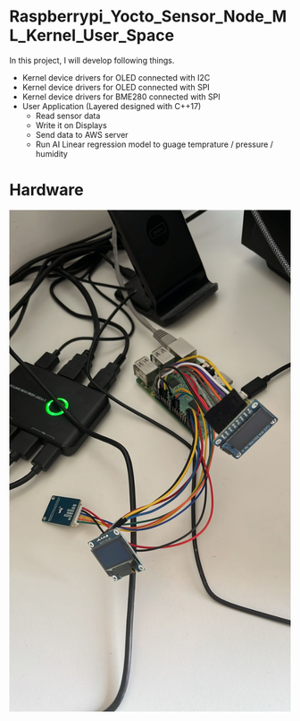 # Raspberrypi_Yocto_Sensor_Node_ML_Kernel_User_Space
In this project, I will develop following things.
-  Kernel device drivers for OLED connected with I2C
-  Kernel device drivers for OLED connected with SPI
-  Kernel device drivers for BME280 connected with SPI
-  User Application (Layered designed with C++17)
    - Read sensor data
    - Write it on Displays
    - Send data to AWS server
    - Run AI Linear regression model to guage temprature / pressure / humidity
 
# Hardware
![devshell](RapberryPi_Sensors_OLED_Ethernet.jpeg)
